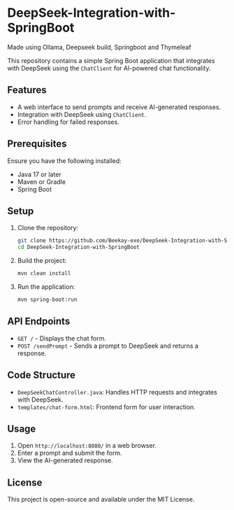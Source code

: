 # DeepSeek-Integration-with-SpringBoot
Made using Ollama, Deepseek build, Springboot and Thymeleaf

This repository contains a simple Spring Boot application that integrates with DeepSeek using the `ChatClient` for AI-powered chat functionality.

## Features
- A web interface to send prompts and receive AI-generated responses.
- Integration with DeepSeek using `ChatClient`.
- Error handling for failed responses.

## Prerequisites
Ensure you have the following installed:
- Java 17 or later
- Maven or Gradle
- Spring Boot

## Setup

1. Clone the repository:
   ```sh
   git clone https://github.com/Beekay-exe/DeepSeek-Integration-with-SpringBoot.git
   cd DeepSeek-Integration-with-SpringBoot
   ```

2. Build the project:
   ```sh
   mvn clean install
   ```

3. Run the application:
   ```sh
   mvn spring-boot:run
   ```

## API Endpoints
- `GET /` - Displays the chat form.
- `POST /sendPrompt` - Sends a prompt to DeepSeek and returns a response.

## Code Structure
- `DeepSeekChatController.java`: Handles HTTP requests and integrates with DeepSeek.
- `templates/chat-form.html`: Frontend form for user interaction.

## Usage
1. Open `http://localhost:8080/` in a web browser.
2. Enter a prompt and submit the form.
3. View the AI-generated response.

## License
This project is open-source and available under the MIT License.


